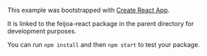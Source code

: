 This example was bootstrapped with [Create React App](https://github.com/facebook/create-react-app).

It is linked to the feijoa-react package in the parent directory for development purposes.

You can run `npm install` and then `npm start` to test your package.

